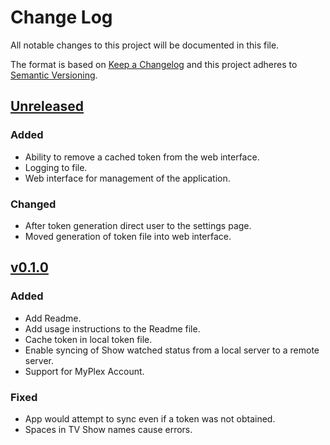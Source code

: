 # Change Log
All notable changes to this project will be documented in this file.

The format is based on [Keep a Changelog](http://keepachangelog.com/)
and this project adheres to [Semantic Versioning](http://semver.org/).

## [Unreleased]
### Added
- Ability to remove a cached token from the web interface.
- Logging to file.
- Web interface for management of the application.

### Changed
- After token generation direct user to the settings page.
- Moved generation of token file into web interface.

## [v0.1.0]
### Added
- Add Readme.
- Add usage instructions to the Readme file.
- Cache token in local token file.
- Enable syncing of Show watched status from a local server to a remote server.
- Support for MyPlex Account.

### Fixed
- App would attempt to sync even if a token was not obtained.
- Spaces in TV Show names cause errors.

[unreleased]: https://github.com/danstis/Plex-Sync/compare/v0.1.0...HEAD
[v0.1.0]: https://github.com/danstis/Plex-Sync/compare/v0.0.1...v0.1.0
